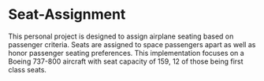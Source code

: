 # Seat-Assignment
This personal project is designed to assign airplane seating based on passenger criteria. Seats are assigned to space passengers apart as well as honor passenger seating preferences.
This implementation focuses on a Boeing 737-800 aircraft with seat capacity of 159, 12 of those being first class seats.
